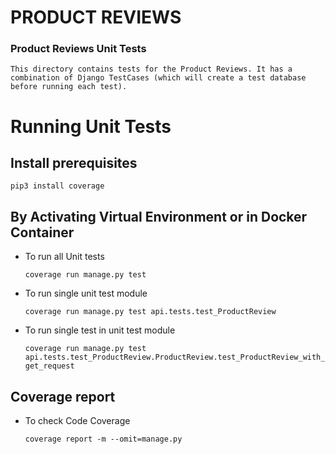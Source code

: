 # PRODUCT REVIEWS

### Product Reviews Unit Tests

    This directory contains tests for the Product Reviews. It has a combination of Django TestCases (which will create a test database before running each test).

# Running Unit Tests

## Install prerequisites

    pip3 install coverage

## By Activating Virtual Environment or in Docker Container
    
- To run all Unit tests

    `coverage run manage.py test`

- To run single unit test module

    `coverage run manage.py test api.tests.test_ProductReview`

- To run single test in unit test module

    `coverage run manage.py test api.tests.test_ProductReview.ProductReview.test_ProductReview_with_get_request`

## Coverage report

- To check Code Coverage

    `coverage report -m --omit=manage.py`
